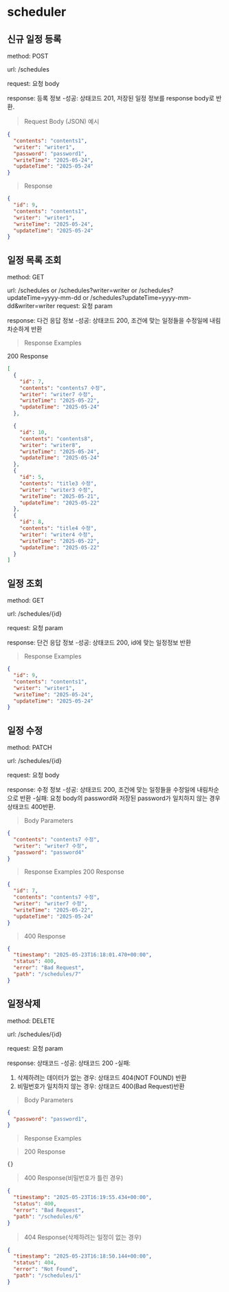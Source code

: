 # scheduler

## 신규 일정 등록
method: POST

url: /schedules

request: 요청 body

response: 등록 정보
-성공: 상태코드 201, 저장된 일정 정보를 response body로 반환.

>Request Body (JSON) 예시
```json
{
  "contents": "contents1",
  "writer": "writer1",
  "password": "password1",
  "writeTime": "2025-05-24",
  "updateTime": "2025-05-24"
}
```

> Response 

```json
{
  "id": 9,
  "contents": "contents1",
  "writer": "writer1",
  "writeTime": "2025-05-24",
  "updateTime": "2025-05-24"
}
```

## 일정 목록 조회
method: GET

url: /schedules or /schedules?writer=writer or /schedules?updateTime=yyyy-mm-dd or /schedules?updateTime=yyyy-mm-dd&writer=writer
request: 요청 param

response: 다건 응답 정보
-성공: 상태코드 200, 조건에 맞는 일정들을 수정일에 내림차순하게 반환

> Response Examples

 200 Response

```json
[
  {
    "id": 7,
    "contents": "contents7 수정",
    "writer": "writer7 수정",
    "writeTime": "2025-05-22",
    "updateTime": "2025-05-24"
  },

  {
    "id": 10,
    "contents": "contents8",
    "writer": "writer8",
    "writeTime": "2025-05-24",
    "updateTime": "2025-05-24"
  },
  {
    "id": 5,
    "contents": "title3 수정",
    "writer": "writer3 수정",
    "writeTime": "2025-05-21",
    "updateTime": "2025-05-22"
  },
  {
    "id": 8,
    "contents": "title4 수정",
    "writer": "writer4 수정",
    "writeTime": "2025-05-22",
    "updateTime": "2025-05-22"
  }
]
```

## 일정 조회
method: GET

url: /schedules/{id}

request: 요청 param

response: 단건 응답 정보
-성공: 상태코드 200, id에 맞는 일정정보 반환

> Response Examples

```json
{
  "id": 9,
  "contents": "contents1",
  "writer": "writer1",
  "writeTime": "2025-05-24",
  "updateTime": "2025-05-24"
}
```


## 일정 수정
method: PATCH

url: /schedules/{id}

request: 요청 body

response: 수정 정보
-성공: 상태코드 200, 조건에 맞는 일정들을 수정일에 내림차순으로 반환
-실패: 요청 body의 password와 저장된 password가 일치하지 않는 경우 상태코드 400반환.

> Body Parameters
```json
{
  "contents": "contents7 수정",
  "writer": "writer7 수정",
  "password": "password4"
}
```

> Response Examples
> 200 Response
```json
{
  "id": 7,
  "contents": "contents7 수정",
  "writer": "writer7 수정",
  "writeTime": "2025-05-22",
  "updateTime": "2025-05-24"
}
```
> 400 Response
```json
{
  "timestamp": "2025-05-23T16:18:01.470+00:00",
  "status": 400,
  "error": "Bad Request",
  "path": "/schedules/7"
}
```


## 일정삭제
method: DELETE

url: /schedules/{id}

request: 요청 param

response: 상태코드
-성공: 상태코드 200
-실패: 
  1. 삭제하려는 데이터가 없는 경우: 상태코드 404(NOT FOUND) 반환
  2. 비밀번호가 일치하지 않는 경우: 상태코드 400(Bad Request)반환

> Body Parameters

```json
{
  "password": "password1",
}
```

> Response Examples

> 200 Response

```
{}
```

> 400 Response(비밀번호가 틀린 경우)

```json
{
  "timestamp": "2025-05-23T16:19:55.434+00:00",
  "status": 400,
  "error": "Bad Request",
  "path": "/schedules/6"
}
```

> 404 Response(삭제하려는 일정이 없는 경우)

```json
{
  "timestamp": "2025-05-23T16:18:50.144+00:00",
  "status": 404,
  "error": "Not Found",
  "path": "/schedules/1"
}
```





